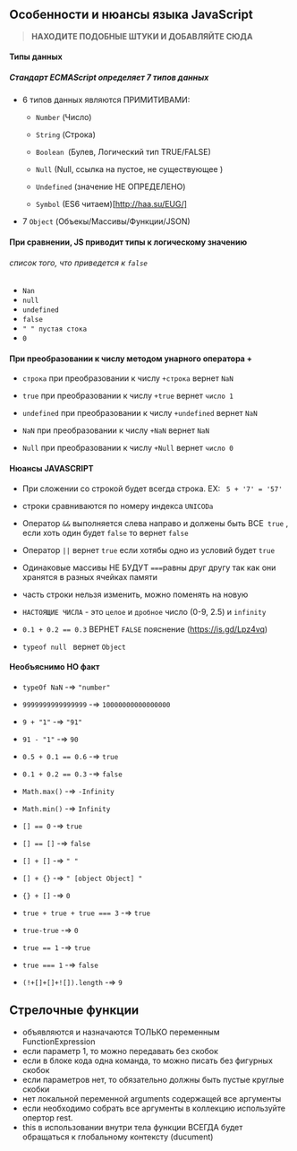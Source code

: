 ## Особенности и нюансы языка JavaScript

> **НАХОДИТЕ ПОДОБНЫЕ ШТУКИ И ДОБАВЛЯЙТЕ СЮДА**

#### Типы данных 

#####  Стандарт ECMAScript определяет 7 типов данных

- 6 типов данных являются ПРИМИТИВАМИ:
  - `Number` (Число)
  
  - `String` (Строка)
  
  - `Boolean `(Булев, Логический тип TRUE/FALSE)
 
  - `Null` (Null, ссылка на пустое, не существующее )
 
  - `Undefined` (значение НЕ ОПРЕДЕЛЕНО)
 
  - `Symbol` (ES6 читаем)[http://haa.su/EUG/]

- 7  `Object` (Объекы/Массивы/Функции/JSON) 

#### При сравнении, JS приводит типы к логическому значению

###### список того, что приведется к `false`
 - `Nan`
 - `null`
 - `undefined`
 - `false`
 - `" " пустая стока`
 - `0 `

#### При преобразовании к числу методом унарного оператора +

- `строка` при преобразовании к числу `+строка` вернет `NaN`

- ` true ` при преобразовании к числу `+true` вернет `число 1`

-  ` undefined ` при преобразовании к числу `+undefined` вернет `NaN`

-  ` NaN ` при преобразовании к числу `+NaN` вернет `NaN`

-  ` Null ` при преобразовании к числу `+Null` вернет  `число 0`

#### Нюансы JAVASCRIPT

- При сложении со строкой будет всегда строка. EX: ` 5 + '7' = '57'`
 
- строки сравниваются по номеру индекса `UNICODа`

- Оператор `&&` выполняется слева направо и должены быть ВСЕ` true` , если хоть один будет `false` то вернет `false`

- Оператор `||` вернет `true` если хотябы одно из условий будет `true`

- Одинаковые массивы НЕ БУДУТ `===`равны друг другу так как они хранятся в разных ячейках памяти

- часть строки нельзя изменить, можно поменять на новую

- `НАСТОЯЩИЕ ЧИСЛА` - это `целое` и `дробное` число (0-9, 2.5) и `infinity`

- `0.1 + 0.2 == 0.3`  ВЕРНЕТ `FALSE`  пояснение (https://is.gd/Lpz4vq) 

- `typeof null ` вернет `Object`



#### Необъяснимо НО факт 

- `typeOf NaN` -=> `"number"`

- `9999999999999999` -=> `10000000000000000`

- `9 + "1"` -=> `"91"`

- `91 - "1"` -=> `90`

- `0.5 + 0.1 == 0.6` -=> `true`

- `0.1 + 0.2 == 0.3` -=> `false`

- `Math.max()` -=> `-Infinity`

- `Math.min()` -=> `Infinity`

- `[] == 0` -=> `true`

- `[] == []` -=> `false`

- `[] + []` -=> `" "`

- `[] + {}` -=> `" [object Object] "`

- `{} + []` -=> `0`

- `true + true + true === 3` -=> `true`

- `true-true` -=> `0`

- `true == 1` -=> `true`

- `true === 1` -=> `false`

- `(!+[]+[]+![]).length` -=> `9`

## Стрелочные функции
- объявляются и назначаются ТОЛЬКО переменным FunctionExpression
- если параметр 1, то можно передавать без скобок
- если в блоке кода одна команда, то можно писать без фигурных скобок
- если параметров нет, то обязательно должны быть пустые круглые скобки
- нет локальной переменной arguments содержащей все аргументы
- если необходимо собрать все аргументы в коллекцию используйте опертор rest.
- this в использовании внутри тела функции ВСЕГДА будет обращаться к глобальному контексту (ducument)






